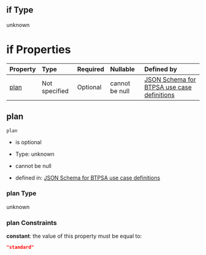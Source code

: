 ## if Type

unknown

# if Properties

| Property      | Type          | Required | Nullable       | Defined by                                                                                                                                                                                                                                  |
| :------------ | :------------ | :------- | :------------- | :------------------------------------------------------------------------------------------------------------------------------------------------------------------------------------------------------------------------------------------ |
| [plan](#plan) | Not specified | Optional | cannot be null | [JSON Schema for BTPSA use case definitions](btpsa-usecase-properties-services-items-allof-2-then-allof-47-then-allof-0-if-properties-plan.md "undefined#/properties/services/items/allOf/2/then/allOf/47/then/allOf/0/if/properties/plan") |

## plan



`plan`

*   is optional

*   Type: unknown

*   cannot be null

*   defined in: [JSON Schema for BTPSA use case definitions](btpsa-usecase-properties-services-items-allof-2-then-allof-47-then-allof-0-if-properties-plan.md "undefined#/properties/services/items/allOf/2/then/allOf/47/then/allOf/0/if/properties/plan")

### plan Type

unknown

### plan Constraints

**constant**: the value of this property must be equal to:

```json
"standard"
```
